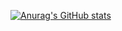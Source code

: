 [![Anurag's GitHub stats](https://github-readme-stats.vercel.app/api?username=SergioAlvarezMed&count_private=true&show_icons=true)](https://github.com/anuraghazra/github-readme-stats)
